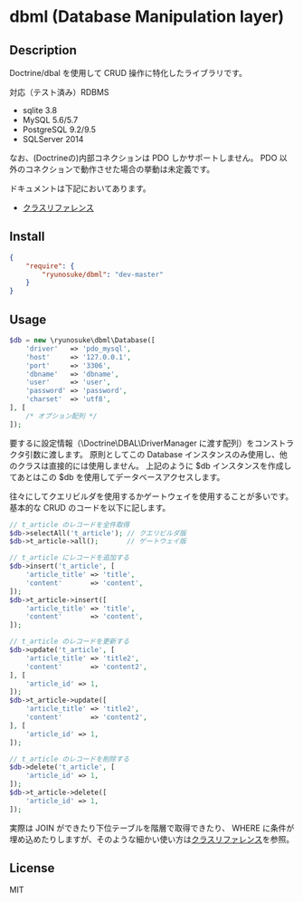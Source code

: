 dbml (Database Manipulation layer)
====

## Description

Doctrine/dbal を使用して CRUD 操作に特化したライブラリです。

対応（テスト済み）RDBMS

- sqlite 3.8
- MySQL 5.6/5.7
- PostgreSQL 9.2/9.5
- SQLServer 2014

なお、(Doctrineの)内部コネクションは PDO しかサポートしません。
PDO 以外のコネクションで動作させた場合の挙動は未定義です。

ドキュメントは下記においてあります。

- [クラスリファレンス](https://arima-ryunosuke.github.io/dbml/)

## Install

```json
{
    "require": {
        "ryunosuke/dbml": "dev-master"
    }
}
```

## Usage

```php
$db = new \ryunosuke\dbml\Database([
    'driver'   => 'pdo_mysql',
    'host'     => '127.0.0.1',
    'port'     => '3306',
    'dbname'   => 'dbname',
    'user'     => 'user',
    'password' => 'password',
    'charset'  => 'utf8',
], [
    /* オプション配列 */
]);
```

要するに設定情報（\Doctrine\DBAL\DriverManager に渡す配列）をコンストラクタ引数に渡します。
原則としてこの Database インスタンスのみ使用し、他のクラスは直接的には使用しません。
上記のように $db インスタンスを作成してあとはこの $db を使用してデータベースアクセスします。

往々にしてクエリビルダを使用するかゲートウェイを使用することが多いです。
基本的な CRUD のコードを以下に記します。

```php
// t_article のレコードを全件取得
$db->selectAll('t_article'); // クエリビルダ版
$db->t_article->all();       // ゲートウェイ版

// t_article にレコードを追加する
$db->insert('t_article', [
    'article_title' => 'title',
    'content'       => 'content',
]);
$db->t_article->insert([
    'article_title' => 'title',
    'content'       => 'content',
]);

// t_article のレコードを更新する
$db->update('t_article', [
    'article_title' => 'title2',
    'content'       => 'content2',
], [
    'article_id' => 1,
]);
$db->t_article->update([
    'article_title' => 'title2',
    'content'       => 'content2',
], [
    'article_id' => 1,
]);

// t_article のレコードを削除する
$db->delete('t_article', [
    'article_id' => 1,
]);
$db->t_article->delete([
    'article_id' => 1,
]);
```

実際は JOIN ができたり下位テーブルを階層で取得できたり、 WHERE に条件が埋め込めたりしますが、そのような細かい使い方は[クラスリファレンス](https://arima-ryunosuke.github.io/dbml/)を参照。

## License

MIT
